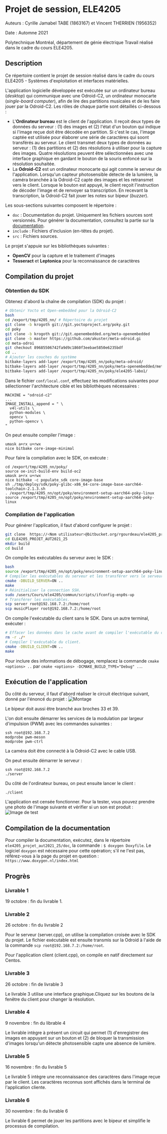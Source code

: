 # Projet de session, ELE4205

Auteurs : Cyrille Jamabel TABE (1863167) et Vincent THERRIEN (1956352)

Date : Automne 2021

Polytechnique Montréal, département de génie électrique
Travail réalisé dans le cadre du cours ELE4205.

## Description

Ce répertoire contient le projet de session réalisé dans le cadre du cours
ELE4205 - Systèmes d'exploitation et interfaces matérielles.

L'application logicielle développée est exécutée sur un ordinateur bureau
(*desktop*) qui communique avec une Odroid-C2, un ordinateur monocarte
(*single-board computer*), afin de lire des partitions musicales et de
les faire jouer par la Odroid-C2. Les rôles de chaque partie sont détaillés
ci-dessous :

- L'**Ordinateur bureau** est le client de l'application. Il
  reçoit deux types de données du serveur : (1) des images et (2) l'état
  d'un bouton qui indique si l'image reçue doit être décodée en partition.
  Si c'est le cas, l'image captée est utilisée pour élaborer une série de
  caractères qui soont transférés au serveur. Le client transmet deux types
  de données au serveur : (1) des partitions et (2) des résolutions à utiliser
  pour la capture des images. Quatre résolutions peuvent être sélectionnées
  avec une interface graphique en gardant le bouton de la souris enfoncé sur
  la résolution souhaitée.
- La **Odroid-C2** est un ordinateur monocarte qui agit comme le serveur de
  l'application. Lorsqu'un capteur photosensible détecte de la lumière, la
  caméra branchée à la Odroid-C2 capte des images et les retransmet vers le
  client. Lorsque le bouton est appuyé, le client reçoit l'instruction de
  décoder l'image et de renvoyer sa transcription. En recevant la
  transcription, la Odroid-C2 fait jouer les notes sur bipeur (*buzzer*).

Les sous-sections suivantes composent le répertoire :

- `doc` : Documentation du projet. Uniquement les fichiers sources sont
  versionnés. Pour générer la documentation, consultez la partie sur la
  [documentation](compilation-de-la-documentation).
- `include` : Fichiers d'inclusion (en-têtes du projet).
- `src` : Fichiers sources.

Le projet s'appuie sur les bibliothèques suivantes :

- **OpenCV** pour la capture et le traitement d'images
- **Tesseract** et **Leptonica** pour la reconnaissance de caractères

## Compilation du projet

### Obtention du SDK

Obtenez d'abord la chaîne de compilation (SDK) du projet :
```bash
# Obtenir Yocto et Open-embedded pour la Odroid-C2
bash
cd /export/tmp/4205_nn/ # Répertoire du projet
git clone -b krogoth git://git.yoctoproject.org/poky.git
cd poky
git clone -b krogoth git://git.openembedded.org/meta-openembedded
git clone -b master https://github.com/akuster/meta-odroid.gi
cd meta-odroi
git checkout 89685506742fa9d9c1860f3eebae5850e6235bdf
cd ..
# Ajouter les couches du système
bitbake-layers add-layer /export/tmp/4205_nn/poky/meta-odroid/
bitbake-layers add-layer /export/tmp/4205_nn/poky/meta-openembedded/meta-oe/
bitbake-layers add-layer /export/tmp/4205_nn/poky/ele4205-labo1/
```

Dans le fichier `conf/local.conf`, effectuez les modifications suivantes pour
sélectionner l'architecture cible et les bibliothèques nécessaires :
```
MACHINE = "odroid-c2"
...
IMAGE_INSTALL_append = " \
  v4l-utils \
  python-modules \
  opencv \
  python-opencv \
"
```

On peut ensuite compiler l'image :
```
umask a+rx u+rwx
nice bitbake core-image-minimal
```

Pour faire la compilation avec le SDK, on exécute :
```
cd /export/tmp/4205_nn/poky/
source oe-init-build-env build-oc2
umask a+rx u+rwx
nice bitbake -c populate_sdk core-image-base
sh ./tmp/deploy/sdk/poky-glibc-x86_64-core-image-base-aarch64-toolchain-2.1.3.sh
. /export/tmp/4205_nn/opt/poky/environment-setup-aarch64-poky-linux
source /export/tmp/4205_nn/opt/poky/environment-setup-aarch64-poky-linux
```

### Compilation de l'application

Pour générer l'application, il faut d'abord configurer le projet :
```bash
git clone  https://<Nom utilisateur>@bitbucket.org/rgourdeau/ele4205_projet_aut2021_25.git
cd ELE4205_PROJET_AUT2021_25
mkdir build
cd build
```

On compile les exécutables du serveur avec le SDK :

```bash
bash
source /export/tmp/4205_nn/opt/poky/environment-setup-aarch64-poky-linux
# Compiler les exécutables du serveur et les transférer vers le serveur.
cmake -DBUILD_SERVER=ON ..
make
# Réinitialiser la connection SSH.
sudo /users/Cours/ele4205/commun/scripts/ifconfig-enp0s-up
# Transférer les exécutables.
scp server root@192.168.7.2:/home/root
scp musicPlayer root@192.168.7.2:/home/root
```

On compile l'exécutable du client sans le SDK. Dans un autre terminal,
exécuter :

```bash
# Effacer les données dans le cache avant de compiler l'exécutable du client.
rm -r ./*
# Compiler l'exécutable du client.
cmake -DBUILD_CLIENT=ON ..
make
```

Pour inclure des informations de débogage, remplacez la commande
`cmake <options> ..` par `cmake <options> -DCMAKE_BUILD_TYPE="Debug" ..`.

## Exécution de l'application

Du côté du serveur, il faut d'abord réaliser le circuit électrique suivant,
donné par l'énoncé du projet :
![Montage](https://bitbucket.org/rgourdeau/ele4205_projet_aut2021_25/src/master/doc/images/montage.PNG)

Le bipeur doit aussi être branché aux broches 33 et 39.

L'on doit ensuite démarrer les services de la modulation par largeur
d'impulsion (PWM) avec les commandes suivantes :
```
ssh root@192.168.7.2
modprobe pwm-meson
modprobe pwm-ctrl
```

La caméra doit être connecté à la Odroid-C2 avec le cable USB.

On peut ensuite démarrer le serveur :
```
ssh root@192.168.7.2
./server
```

Du côté de l'ordinateur bureau, on peut ensuite lancer le client :
```
./client
```

L'application est censée fonctionner. Pour la tester, vous pouvez prendre
une photo de l'image suivante et vérifier si un son est produit :
![Image de test](https://bitbucket.org/rgourdeau/ele4205_projet_aut2021_25/src/master/doc/images/Autumn_leaves-ocr.png)

## Compilation de la documentation

Pour compiler la documentation, exécutez, dans le répertoire
`ele4205_projet_aut2021_25/doc`, la commande : `$ doxygen Doxyfile`. Le
logiciel `doxygen` est nécessaire pour cette opération; s'il ne l'est pas,
référez-vous à la page du projet en question :
`https://www.doxygen.nl/index.html`

## Progrès

### Livrable 1

19 octobre : fin du livrable 1.

### Livrable 2

26 octobre : fin du livrable 2

Pour le serveur (server.cpp), on utilise la compilation croisée avec le SDK du
projet. Le fichier exécutable est ensuite transmis sur la Odroid à l'aide de la
commande `scp root@192.168.7.2:/home/root`.

Pour l'application client (client.cpp), on compile en natif directement sur
Centos.

### Livrable 3

26 octobre : fin de livrable 3

Le livrable 3 utilise une interface graphique.Cliquez sur les boutons de la
fenêtre du client pour changer la résolution.

### Livrable 4

9 novembre : fin du librable 4

Le livrable intègre à présent un circuit qui permet (1) d'enregistrer des
images en appuyant sur un bouton et (2) de bloquer la transmission d'images
lorsqu'un détecte photosensible capte une absence de lumière.

### Livrable 5

16 novembre : fin du livrable 5

Le livrable 5 intègre une reconnaissance des caractères dans l'image reçue par
le client. Les caractères reconnus sont affichés dans le terminal de
l'application cliente.

### Livrable 6

30 novembre : fin du livrable 6

Le livrable 6 permet de jouer les partitions avec le bipeur et simplifie le
processus de compilation.
